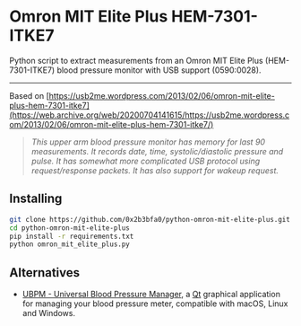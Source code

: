 # Omron MIT Elite Plus HEM-7301-ITKE7
Python script to extract measurements from an Omron MIT Elite Plus (HEM-7301-ITKE7) blood pressure monitor with USB support (0590:0028).

***

Based on [https://usb2me.wordpress.com/2013/02/06/omron-mit-elite-plus-hem-7301-itke7](https://web.archive.org/web/20200704141615/https://usb2me.wordpress.com/2013/02/06/omron-mit-elite-plus-hem-7301-itke7/)

> _This upper arm blood pressure monitor has memory for last 90 measurements. It records date, time, systolic/diastolic pressure and pulse. It has somewhat more complicated USB protocol using request/response packets. It has also support for wakeup request._

## Installing

```bash
git clone https://github.com/0x2b3bfa0/python-omron-mit-elite-plus.git
cd python-omron-mit-elite-plus
pip install -r requirements.txt
python omron_mit_elite_plus.py
```

## Alternatives

* [UBPM - Universal Blood Pressure Manager](https://codeberg.org/LazyT/ubpm), a [Qt](https://qt.io) graphical application for managing your blood pressure meter, compatible with macOS, Linux and Windows.
